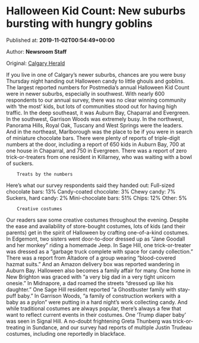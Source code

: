 
# Halloween Kid Count: New suburbs bursting with hungry goblins

Published at: **2019-11-02T00:54:49+00:00**

Author: **Newsroom Staff**

Original: [Calgary Herald](https://calgaryherald.com/news/local-news/halloween-kid-count-new-suburbs-bursting-with-hungry-goblins)

If you live in one of Calgary’s newer suburbs, chances are you were busy Thursday night handing out Halloween candy to little ghouls and goblins.
The largest reported numbers for Postmedia’s annual Halloween Kid Count were in newer suburbs, especially in southwest.
With nearly 600 respondents to our annual survey, there was no clear winning community with ‘the most’ kids, but lots of communities stood out for having high traffic.
In the deep southeast, it was Auburn Bay, Chaparral and Evergreen. In the southwest, Garrison Woods was extremely busy. In the northwest, Panorama Hills, Royal Oak, Tuscany and West Springs were the leaders. And in the northeast, Marlborough was the place to be if you were in search of miniature chocolate bars.
There were plenty of reports of triple-digit numbers at the door, including a report of 650 kids in Auburn Bay, 700 at one house in Chaparral, and 750 in Evergreen.
There was a report of zero trick-or-treaters from one resident in Killarney, who was waiting with a bowl of suckers.

        Treats by the numbers
      
Here’s what our survey respondents said they handed out:
Full-sized chocolate bars: 13%
Candy-coated chocolate: 3%
Chewy candy: 7%
Suckers, hard candy: 2%
Mini-chocolate bars: 51%
Chips: 12%
Other: 5%

        Creative costumes
      
Our readers saw some creative costumes throughout the evening. Despite the ease and availability of store-bought costumes, lots of kids (and their parents) get in the spirit of Halloween by crafting one-of-a-kind costumes.
In Edgemont, two sisters went door-to-door dressed up as “Jane Goodall and her monkey” riding a homemade Jeep. In Sage Hill, one trick-or-treater was dressed as a “garbage truck complete with space for candy collection.” There was a report from Altadore of a group wearing “blood-covered hazmat suits.” And an Amazon delivery box was reported wandering in Auburn Bay.
Halloween also becomes a family affair for many. One home in New Brighton was graced with “a very big dad in a very tight unicorn onesie.” In Midnapore, a dad roamed the streets “dressed up like his daughter.” One Sage Hill resident reported “a Ghostbuster family with stay-puff baby.” In Garrison Woods, “a family of construction workers with a baby as a pylon” were putting in a hard night’s work collecting candy.
And while traditional costumes are always popular, there’s always a few that want to reflect current events in their costumes. One ‘Trump diaper baby’ was seen in Signal Hill. A no-doubt frightening Greta Thunberg was trick-or-treating in Sundance, and our survey had reports of multiple Justin Trudeau costumes, including one reportedly in blackface.
